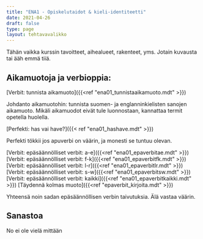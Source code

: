 ```yaml
---
title: "ENA1 - Opiskelutaidot & kieli-identiteetti"
date: 2021-04-26
draft: false
type: page
layout: tehtavavalikko
---
```

Tähän vaikka kurssin tavoitteet, aihealueet, rakenteet, yms. Jotain kuvausta tai ääh emmä tiiä.

## Aikamuotoja ja verbioppia:
[Verbit: tunnista aikamuoto]({{<ref "ena01_tunnistaaikamuoto.mdt" >}})

Johdanto aikamuotohin: tunnista suomen- ja englanninkielisten sanojen aikamuoto. Mikäli aikamuodot eivät tule luonnostaan, kannattaa termit opetella huolella.


[Perfekti: has vai have?]({{< ref "ena01_hashave.mdt" >}})

Perfekti tökkii jos apuverbi on väärin, ja monesti se tuntuu olevan.

[Verbit: epäsäännölliset verbit: a-e]({{<ref "ena01_epaverbitae.mdt" >}})
[Verbit: epäsäännölliset verbit: f-k]({{<ref "ena01_epaverbitfk.mdt" >}})
[Verbit: epäsäännölliset verbit: l-r]({{<ref "ena01_epaverbitlr.mdt" >}})
[Verbit: epäsäännölliset verbit: s-w]({{<ref "ena01_epaverbitsw.mdt" >}})
[Verbit: epäsäännölliset verbit: kaikki]({{<ref "ena01_epaverbitkaikki.mdt" >}})
[Täydennä kolmas muoto]({{<ref "epaverbit_kirjoita.mdt" >}})

Yhteensä noin sadan epäsäännöllisen verbin taivutuksia. Älä vastaa väärin.


## Sanastoa
No ei ole vielä mittään

